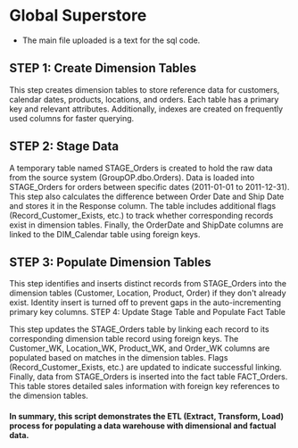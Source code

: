 # Global Superstore
- The main file uploaded is a text for the sql code.

## STEP 1: Create Dimension Tables

This step creates dimension tables to store reference data for customers, calendar dates, products, locations, and orders.
Each table has a primary key and relevant attributes.
Additionally, indexes are created on frequently used columns for faster querying.


## STEP 2: Stage Data

A temporary table named STAGE_Orders is created to hold the raw data from the source system (GroupOP.dbo.Orders).
Data is loaded into STAGE_Orders for orders between specific dates (2011-01-01 to 2011-12-31).
This step also calculates the difference between Order Date and Ship Date and stores it in the Response column.
The table includes additional flags (Record_Customer_Exists, etc.) to track whether corresponding records exist in dimension tables.
Finally, the OrderDate and ShipDate columns are linked to the DIM_Calendar table using foreign keys.

## STEP 3: Populate Dimension Tables

This step identifies and inserts distinct records from STAGE_Orders into the dimension tables (Customer, Location, Product, Order) if they don't already exist.
Identity insert is turned off to prevent gaps in the auto-incrementing primary key columns.
STEP 4: Update Stage Table and Populate Fact Table

This step updates the STAGE_Orders table by linking each record to its corresponding dimension table record using foreign keys.
The Customer_WK, Location_WK, Product_WK, and Order_WK columns are populated based on matches in the dimension tables.
Flags (Record_Customer_Exists, etc.) are updated to indicate successful linking.
Finally, data from STAGE_Orders is inserted into the fact table FACT_Orders. This table stores detailed sales information with foreign key references to the dimension tables.

#### In summary, this script demonstrates the ETL (Extract, Transform, Load) process for populating a data warehouse with dimensional and factual data.
